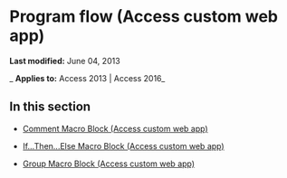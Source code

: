 
# Program flow (Access custom web app)

 **Last modified:** June 04, 2013

 _ **Applies to:** Access 2013 | Access 2016_

## In this section


- [Comment Macro Block (Access custom web app)](1d8977a0-e787-415f-adc0-2e0c53a364a4.md)
    
- [If...Then...Else Macro Block (Access custom web app)](18d28dc1-c41f-47c6-b5c7-258d5f877d01.md)
    
- [Group Macro Block (Access custom web app)](312bcad2-b364-4b4c-a8f9-40e11330bde0.md)
    
